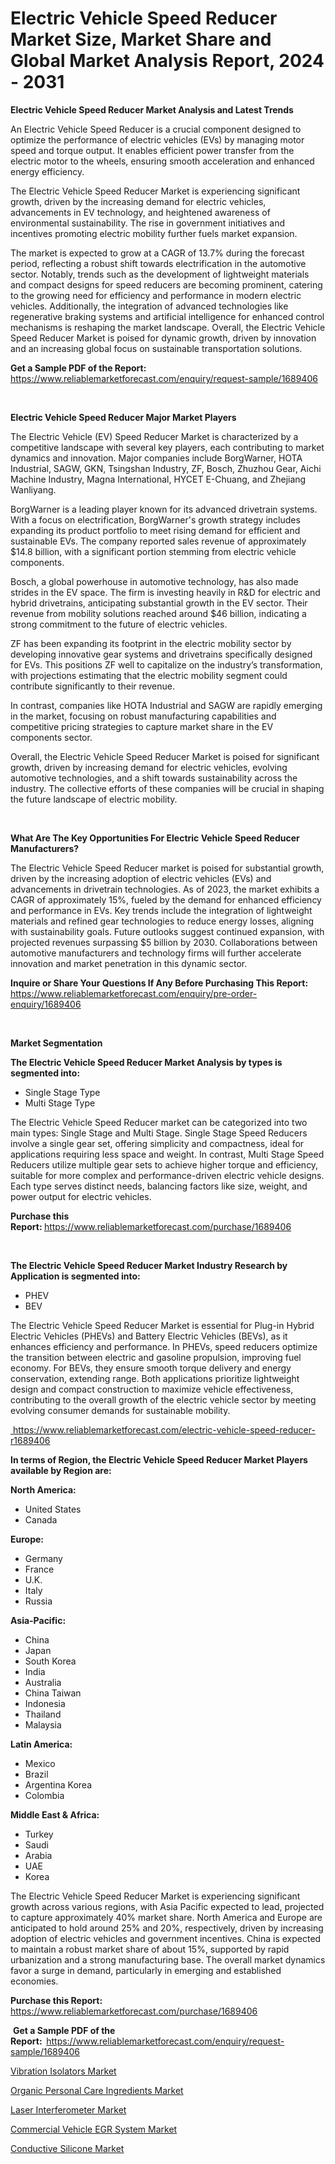 <p><h1>Electric Vehicle Speed Reducer Market Size, Market Share and Global Market Analysis Report, 2024 - 2031</h1></p><p><strong>Electric Vehicle Speed Reducer Market Analysis and Latest Trends</strong></p>
<p><p>An Electric Vehicle Speed Reducer is a crucial component designed to optimize the performance of electric vehicles (EVs) by managing motor speed and torque output. It enables efficient power transfer from the electric motor to the wheels, ensuring smooth acceleration and enhanced energy efficiency.</p><p>The Electric Vehicle Speed Reducer Market is experiencing significant growth, driven by the increasing demand for electric vehicles, advancements in EV technology, and heightened awareness of environmental sustainability. The rise in government initiatives and incentives promoting electric mobility further fuels market expansion. </p><p>The market is expected to grow at a CAGR of 13.7% during the forecast period, reflecting a robust shift towards electrification in the automotive sector. Notably, trends such as the development of lightweight materials and compact designs for speed reducers are becoming prominent, catering to the growing need for efficiency and performance in modern electric vehicles. Additionally, the integration of advanced technologies like regenerative braking systems and artificial intelligence for enhanced control mechanisms is reshaping the market landscape. Overall, the Electric Vehicle Speed Reducer Market is poised for dynamic growth, driven by innovation and an increasing global focus on sustainable transportation solutions.</p></p>
<p><strong>Get a Sample PDF of the Report:&nbsp;</strong> <a href="https://www.reliablemarketforecast.com/enquiry/request-sample/1689406?utm_campaign=1117&utm_medium=2&utm_source=Github&utm_content=ia&utm_term=17102024&utm_id=electric-vehicle-speed-reducer">https://www.reliablemarketforecast.com/enquiry/request-sample/1689406</a></p>
<p>&nbsp;</p>
<p><strong>Electric Vehicle Speed Reducer Major Market Players</strong></p>
<p><p>The Electric Vehicle (EV) Speed Reducer Market is characterized by a competitive landscape with several key players, each contributing to market dynamics and innovation. Major companies include BorgWarner, HOTA Industrial, SAGW, GKN, Tsingshan Industry, ZF, Bosch, Zhuzhou Gear, Aichi Machine Industry, Magna International, HYCET E-Chuang, and Zhejiang Wanliyang.</p><p>BorgWarner is a leading player known for its advanced drivetrain systems. With a focus on electrification, BorgWarner's growth strategy includes expanding its product portfolio to meet rising demand for efficient and sustainable EVs. The company reported sales revenue of approximately $14.8 billion, with a significant portion stemming from electric vehicle components.</p><p>Bosch, a global powerhouse in automotive technology, has also made strides in the EV space. The firm is investing heavily in R&D for electric and hybrid drivetrains, anticipating substantial growth in the EV sector. Their revenue from mobility solutions reached around $46 billion, indicating a strong commitment to the future of electric vehicles.</p><p>ZF has been expanding its footprint in the electric mobility sector by developing innovative gear systems and drivetrains specifically designed for EVs. This positions ZF well to capitalize on the industry’s transformation, with projections estimating that the electric mobility segment could contribute significantly to their revenue.</p><p>In contrast, companies like HOTA Industrial and SAGW are rapidly emerging in the market, focusing on robust manufacturing capabilities and competitive pricing strategies to capture market share in the EV components sector.</p><p>Overall, the Electric Vehicle Speed Reducer Market is poised for significant growth, driven by increasing demand for electric vehicles, evolving automotive technologies, and a shift towards sustainability across the industry. The collective efforts of these companies will be crucial in shaping the future landscape of electric mobility.</p></p>
<p>&nbsp;</p>
<p><strong>What Are The Key Opportunities For Electric Vehicle Speed Reducer Manufacturers?</strong></p>
<p><p>The Electric Vehicle Speed Reducer market is poised for substantial growth, driven by the increasing adoption of electric vehicles (EVs) and advancements in drivetrain technologies. As of 2023, the market exhibits a CAGR of approximately 15%, fueled by the demand for enhanced efficiency and performance in EVs. Key trends include the integration of lightweight materials and refined gear technologies to reduce energy losses, aligning with sustainability goals. Future outlooks suggest continued expansion, with projected revenues surpassing $5 billion by 2030. Collaborations between automotive manufacturers and technology firms will further accelerate innovation and market penetration in this dynamic sector.</p></p>
<p><strong>Inquire or Share Your Questions If Any Before Purchasing This Report:</strong> <a href="https://www.reliablemarketforecast.com/enquiry/pre-order-enquiry/1689406?utm_campaign=1117&utm_medium=2&utm_source=Github&utm_content=ia&utm_term=17102024&utm_id=electric-vehicle-speed-reducer">https://www.reliablemarketforecast.com/enquiry/pre-order-enquiry/1689406</a></p>
<p>&nbsp;</p>
<p><strong>Market Segmentation</strong></p>
<p><strong>The Electric Vehicle Speed Reducer Market Analysis by types is segmented into:</strong></p>
<p><ul><li>Single Stage Type</li><li>Multi Stage Type</li></ul></p>
<p><p>The Electric Vehicle Speed Reducer market can be categorized into two main types: Single Stage and Multi Stage. Single Stage Speed Reducers involve a single gear set, offering simplicity and compactness, ideal for applications requiring less space and weight. In contrast, Multi Stage Speed Reducers utilize multiple gear sets to achieve higher torque and efficiency, suitable for more complex and performance-driven electric vehicle designs. Each type serves distinct needs, balancing factors like size, weight, and power output for electric vehicles.</p></p>
<p><strong>Purchase this Report:&nbsp;</strong><a href="https://www.reliablemarketforecast.com/purchase/1689406?utm_campaign=1117&utm_medium=2&utm_source=Github&utm_content=ia&utm_term=17102024&utm_id=electric-vehicle-speed-reducer">https://www.reliablemarketforecast.com/purchase/1689406</a></p>
<p>&nbsp;</p>
<p><strong>The Electric Vehicle Speed Reducer Market Industry Research by Application is segmented into:</strong></p>
<p><ul><li>PHEV</li><li>BEV</li></ul></p>
<p><p>The Electric Vehicle Speed Reducer Market is essential for Plug-in Hybrid Electric Vehicles (PHEVs) and Battery Electric Vehicles (BEVs), as it enhances efficiency and performance. In PHEVs, speed reducers optimize the transition between electric and gasoline propulsion, improving fuel economy. For BEVs, they ensure smooth torque delivery and energy conservation, extending range. Both applications prioritize lightweight design and compact construction to maximize vehicle effectiveness, contributing to the overall growth of the electric vehicle sector by meeting evolving consumer demands for sustainable mobility.</p></p>
<p><a href="https://www.reliablemarketforecast.com/electric-vehicle-speed-reducer-r1689406?utm_campaign=1117&utm_medium=2&utm_source=Github&utm_content=ia&utm_term=17102024&utm_id=electric-vehicle-speed-reducer">&nbsp;https://www.reliablemarketforecast.com/electric-vehicle-speed-reducer-r1689406</a></p>
<p><strong>In terms of Region, the Electric Vehicle Speed Reducer Market Players available by Region are:</strong></p>
<p>
    <p> <strong> North America: </strong>
        <ul>
            <li>United States</li>
            <li>Canada</li>
        </ul>
        </p> 
    <p> <strong> Europe: </strong>
        <ul>
            <li>Germany</li>
            <li>France</li>
            <li>U.K.</li>
            <li>Italy</li>
            <li>Russia</li>
        </ul>
        </p> 
    <p> <strong> Asia-Pacific: </strong>
        <ul>
            <li>China</li>
            <li>Japan</li>
            <li>South Korea</li>
            <li>India</li>
            <li>Australia</li>
            <li>China Taiwan</li>
            <li>Indonesia</li>
            <li>Thailand</li>
            <li>Malaysia</li>
        </ul>
        </p> 
    <p> <strong> Latin America: </strong>
        <ul>
            <li>Mexico</li>
            <li>Brazil</li>
            <li>Argentina Korea</li>
            <li>Colombia</li>
        </ul>
        </p> 
    <p> <strong> Middle East & Africa: </strong>
        <ul>
            <li>Turkey</li>
            <li>Saudi</li>
            <li>Arabia</li>
            <li>UAE</li>
            <li>Korea</li>
        </ul>
    </p>
    </p>
<p><p>The Electric Vehicle Speed Reducer Market is experiencing significant growth across various regions, with Asia Pacific expected to lead, projected to capture approximately 40% market share. North America and Europe are anticipated to hold around 25% and 20%, respectively, driven by increasing adoption of electric vehicles and government incentives. China is expected to maintain a robust market share of about 15%, supported by rapid urbanization and a strong manufacturing base. The overall market dynamics favor a surge in demand, particularly in emerging and established economies.</p></p>
<p><strong>Purchase this Report: </strong><a href="https://www.reliablemarketforecast.com/purchase/1689406?utm_campaign=1117&utm_medium=2&utm_source=Github&utm_content=ia&utm_term=17102024&utm_id=electric-vehicle-speed-reducer">https://www.reliablemarketforecast.com/purchase/1689406</a></p>
<p>&nbsp;<strong>Get a Sample PDF of the Report:&nbsp;&nbsp;</strong><a href="https://www.reliablemarketforecast.com/enquiry/request-sample/1689406?utm_campaign=1117&utm_medium=2&utm_source=Github&utm_content=ia&utm_term=17102024&utm_id=electric-vehicle-speed-reducer">https://www.reliablemarketforecast.com/enquiry/request-sample/1689406</a></p>
<p><strong></strong></p>
<p><p><a href="https://issuu.com/reportprime-2/docs/vibration-isolators-market-size-203_988d05caee7a9a?utm_campaign=1117&utm_medium=2&utm_source=Github&utm_content=ia&utm_term=17102024&utm_id=electric-vehicle-speed-reducer">Vibration Isolators Market</a></p><p><a href="https://www.linkedin.com/pulse/organic-personal-care-ingredients-market-trends-strategic-vffaf?utm_campaign=1117&utm_medium=2&utm_source=Github&utm_content=ia&utm_term=17102024&utm_id=electric-vehicle-speed-reducer">Organic Personal Care Ingredients Market</a></p><p><a href="https://issuu.com/reportprime-2/docs/laser-interferometer-market-size-20_4ce531334b64bd?utm_campaign=1117&utm_medium=2&utm_source=Github&utm_content=ia&utm_term=17102024&utm_id=electric-vehicle-speed-reducer">Laser Interferometer Market</a></p><p><a href="https://github.com/clalor9ey/Market-Research-Report-List-1/blob/main/commercial-vehicle-egr-system-market.md?utm_campaign=1117&utm_medium=2&utm_source=Github&utm_content=ia&utm_term=17102024&utm_id=electric-vehicle-speed-reducer">Commercial Vehicle EGR System Market</a></p><p><a href="https://www.linkedin.com/pulse/global-conductive-silicone-market-size-trends-analysis-u76hf?utm_campaign=1117&utm_medium=2&utm_source=Github&utm_content=ia&utm_term=17102024&utm_id=electric-vehicle-speed-reducer">Conductive Silicone Market</a></p></p>